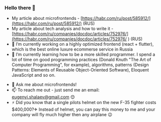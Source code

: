 ### Hello there 👋

- My article about microfrontends - [https://habr.com/ru/post/585912/](https://habr.com/ru/post/585912/) (RUS)
- My article about tech analysis and how to write it - [https://habr.com/ru/companies/docdoc/articles/752976/](https://habr.com/ru/companies/docdoc/articles/752976/ ) (RUS)
- 🔭 I’m currently working on a highly optimized frontend (react + flutter), which is the best online luxure ecommerse service in Russia
- 🌱 I’m currently learning how to be a more skilled programmer. I spend a lot of time on good programming practices (Donald Knuth "The Art of Computer Programming", for example), algorithms, patterns (Design Patterns: Elements of Reusable Object-Oriented Software), Eloquent JavaScript and so on.
<!-- - 👯 I’m looking to collaborate on ...
- 🤔 I’m looking for help with ... -->
- 💬 Ask me about microfrontends!
- 📫 To reach me out - just send me an email: eugenyi.shalaev@gmail.com 😊
- ⚡ Did you know that a single pilots helmet on the new F-35 fighter costs $400,000?✈ Instead of helmet, you can pay this money to me and your company will fly much higher then any airplane 😉
